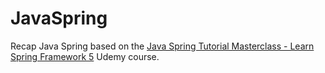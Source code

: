 # JavaSpring
Recap Java Spring based on the [Java Spring Tutorial Masterclass - Learn Spring Framework 5](https://www.udemy.com/course/java-spring-framework-masterclass/) Udemy course.
